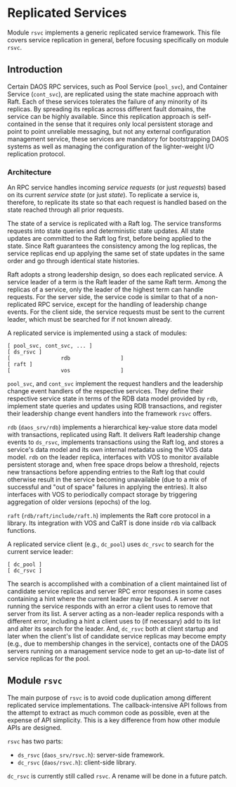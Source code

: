 # Replicated Services

Module `rsvc` implements a generic replicated service framework. This file covers service replication in general, before focusing specifically on module `rsvc`.

## Introduction

Certain DAOS RPC services, such as Pool Service (`pool_svc`), and Container Service (`cont_svc`), are replicated using the state machine approach with Raft. Each of these services tolerates the failure of any minority of its replicas. By spreading its replicas across different fault domains, the service can be highly available. Since this replication approach is self-contained in the sense that it requires only local persistent storage and point to point unreliable messaging, but not any external configuration management service, these services are mandatory for bootstrapping DAOS systems as well as managing the configuration of the lighter-weight I/O replication protocol.

### Architecture

An RPC service handles incoming _service requests_ (or just _requests_) based on its current _service state_ (or just _state_). To replicate a service is, therefore, to replicate its state so that each request is handled based on the state reached through all prior requests.

The state of a service is replicated with a Raft log. The service transforms requests into state queries and deterministic state updates. All state updates are committed to the Raft log first, before being applied to the state. Since Raft guarantees the consistency among the log replicas, the service replicas end up applying the same set of state updates in the same order and go through identical state histories.

Raft adopts a strong leadership design, so does each replicated service. A service leader of a term is the Raft leader of the same Raft term. Among the replicas of a service, only the leader of the highest term can handle requests. For the server side, the service code is similar to that of a non-replicated RPC service, except for the handling of leadership change events. For the client side, the service requests must be sent to the current leader, which must be searched for if not known already.

A replicated service is implemented using a stack of modules:

	[ pool_svc, cont_svc, ... ]
	[ ds_rsvc ]
	[                rdb                ]
	[ raft ]
	[                vos                ]

`pool_svc`, and `cont_svc` implement the request handlers and the leadership change event handlers of the respective services. They define their respective service state in terms of the RDB data model provided by `rdb`, implement state queries and updates using RDB transactions, and register their leadership change event handlers into the framework `rsvc` offers.

`rdb` (`daos_srv/rdb`) implements a hierarchical key-value store data model with transactions, replicated using Raft. It delivers Raft leadership change events to `ds_rsvc`, implements transactions using the Raft log, and stores a service's data model and its own internal metadata using the VOS data model. `rdb` on the leader replica, interfaces with VOS to monitor available persistent storage and, when free space drops below a threshold, rejects new transactions before appending entries to the Raft log that could otherwise result in the service becoming unavailable (due to a mix of successful and "out of space" failures in applying the entries). It also interfaces with VOS to periodically compact storage by triggering aggregation of older versions (epochs) of the log.

`raft` (`rdb/raft/include/raft.h`) implements the Raft core protocol in a library. Its integration with VOS and CaRT is done inside `rdb` via callback functions.

A replicated service client (e.g., `dc_pool`) uses `dc_rsvc` to search for the current service leader:

	[ dc_pool ]
	[ dc_rsvc ]

The search is accomplished with a combination of a client maintained list of candidate service replicas and server RPC error responses in some cases containing a hint where the current leader may be found. A server not running the service responds with an error a client uses to remove that server from its list. A server acting as a non-leader replica responds with a different error, including a hint a client uses to (if necessary) add to its list and alter its search for the leader. And, `dc_rsvc` both at client startup and later when the client's list of candidate service replicas may become empty (e.g., due to membership changes in the service), contacts one of the DAOS servers running on a management service node to get an up-to-date list of service replicas for the pool.

## Module `rsvc`

The main purpose of `rsvc` is to avoid code duplication among different replicated service implementations. The callback-intensive API follows from the attempt to extract as much common code as possible, even at the expense of API simplicity. This is a key difference from how other module APIs are designed.

`rsvc` has two parts:

* `ds_rsvc` (`daos_srv/rsvc.h`): server-side framework.
* `dc_rsvc` (`daos/rsvc.h`): client-side library.

`dc_rsvc` is currently still called `rsvc`. A rename will be done in a future patch.

